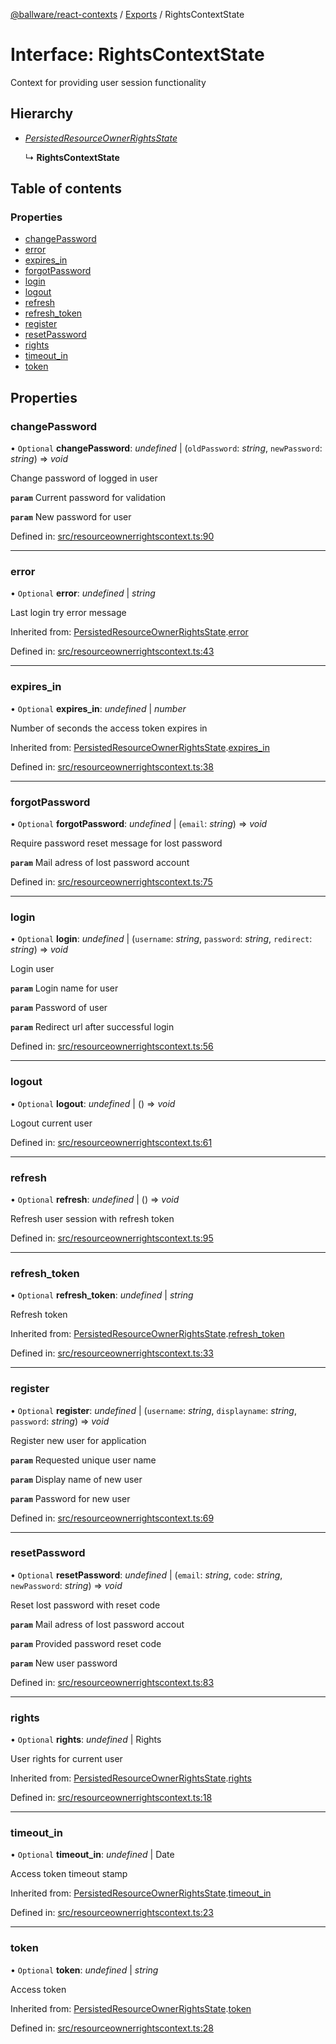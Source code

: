 [@ballware/react-contexts](../README.md) / [Exports](../modules.md) / RightsContextState

# Interface: RightsContextState

Context for providing user session functionality

## Hierarchy

* [*PersistedResourceOwnerRightsState*](persistedresourceownerrightsstate.md)

  ↳ **RightsContextState**

## Table of contents

### Properties

- [changePassword](rightscontextstate.md#changepassword)
- [error](rightscontextstate.md#error)
- [expires\_in](rightscontextstate.md#expires_in)
- [forgotPassword](rightscontextstate.md#forgotpassword)
- [login](rightscontextstate.md#login)
- [logout](rightscontextstate.md#logout)
- [refresh](rightscontextstate.md#refresh)
- [refresh\_token](rightscontextstate.md#refresh_token)
- [register](rightscontextstate.md#register)
- [resetPassword](rightscontextstate.md#resetpassword)
- [rights](rightscontextstate.md#rights)
- [timeout\_in](rightscontextstate.md#timeout_in)
- [token](rightscontextstate.md#token)

## Properties

### changePassword

• `Optional` **changePassword**: *undefined* \| (`oldPassword`: *string*, `newPassword`: *string*) => *void*

Change password of logged in user

**`param`** Current password for validation

**`param`** New password for user

Defined in: [src/resourceownerrightscontext.ts:90](https://github.com/frankball/ballware-react-contexts/blob/d61edea/src/resourceownerrightscontext.ts#L90)

___

### error

• `Optional` **error**: *undefined* \| *string*

Last login try error message

Inherited from: [PersistedResourceOwnerRightsState](persistedresourceownerrightsstate.md).[error](persistedresourceownerrightsstate.md#error)

Defined in: [src/resourceownerrightscontext.ts:43](https://github.com/frankball/ballware-react-contexts/blob/d61edea/src/resourceownerrightscontext.ts#L43)

___

### expires\_in

• `Optional` **expires\_in**: *undefined* \| *number*

Number of seconds the access token expires in

Inherited from: [PersistedResourceOwnerRightsState](persistedresourceownerrightsstate.md).[expires_in](persistedresourceownerrightsstate.md#expires_in)

Defined in: [src/resourceownerrightscontext.ts:38](https://github.com/frankball/ballware-react-contexts/blob/d61edea/src/resourceownerrightscontext.ts#L38)

___

### forgotPassword

• `Optional` **forgotPassword**: *undefined* \| (`email`: *string*) => *void*

Require password reset message for lost password

**`param`** Mail adress of lost password account

Defined in: [src/resourceownerrightscontext.ts:75](https://github.com/frankball/ballware-react-contexts/blob/d61edea/src/resourceownerrightscontext.ts#L75)

___

### login

• `Optional` **login**: *undefined* \| (`username`: *string*, `password`: *string*, `redirect`: *string*) => *void*

Login user

**`param`** Login name for user

**`param`** Password of user

**`param`** Redirect url after successful login

Defined in: [src/resourceownerrightscontext.ts:56](https://github.com/frankball/ballware-react-contexts/blob/d61edea/src/resourceownerrightscontext.ts#L56)

___

### logout

• `Optional` **logout**: *undefined* \| () => *void*

Logout current user

Defined in: [src/resourceownerrightscontext.ts:61](https://github.com/frankball/ballware-react-contexts/blob/d61edea/src/resourceownerrightscontext.ts#L61)

___

### refresh

• `Optional` **refresh**: *undefined* \| () => *void*

Refresh user session with refresh token

Defined in: [src/resourceownerrightscontext.ts:95](https://github.com/frankball/ballware-react-contexts/blob/d61edea/src/resourceownerrightscontext.ts#L95)

___

### refresh\_token

• `Optional` **refresh\_token**: *undefined* \| *string*

Refresh token

Inherited from: [PersistedResourceOwnerRightsState](persistedresourceownerrightsstate.md).[refresh_token](persistedresourceownerrightsstate.md#refresh_token)

Defined in: [src/resourceownerrightscontext.ts:33](https://github.com/frankball/ballware-react-contexts/blob/d61edea/src/resourceownerrightscontext.ts#L33)

___

### register

• `Optional` **register**: *undefined* \| (`username`: *string*, `displayname`: *string*, `password`: *string*) => *void*

Register new user for application

**`param`** Requested unique user name

**`param`** Display name of new user

**`param`** Password for new user

Defined in: [src/resourceownerrightscontext.ts:69](https://github.com/frankball/ballware-react-contexts/blob/d61edea/src/resourceownerrightscontext.ts#L69)

___

### resetPassword

• `Optional` **resetPassword**: *undefined* \| (`email`: *string*, `code`: *string*, `newPassword`: *string*) => *void*

Reset lost password with reset code

**`param`** Mail adress of lost password accout

**`param`** Provided password reset code

**`param`** New user password

Defined in: [src/resourceownerrightscontext.ts:83](https://github.com/frankball/ballware-react-contexts/blob/d61edea/src/resourceownerrightscontext.ts#L83)

___

### rights

• `Optional` **rights**: *undefined* \| Rights

User rights for current user

Inherited from: [PersistedResourceOwnerRightsState](persistedresourceownerrightsstate.md).[rights](persistedresourceownerrightsstate.md#rights)

Defined in: [src/resourceownerrightscontext.ts:18](https://github.com/frankball/ballware-react-contexts/blob/d61edea/src/resourceownerrightscontext.ts#L18)

___

### timeout\_in

• `Optional` **timeout\_in**: *undefined* \| Date

Access token timeout stamp

Inherited from: [PersistedResourceOwnerRightsState](persistedresourceownerrightsstate.md).[timeout_in](persistedresourceownerrightsstate.md#timeout_in)

Defined in: [src/resourceownerrightscontext.ts:23](https://github.com/frankball/ballware-react-contexts/blob/d61edea/src/resourceownerrightscontext.ts#L23)

___

### token

• `Optional` **token**: *undefined* \| *string*

Access token

Inherited from: [PersistedResourceOwnerRightsState](persistedresourceownerrightsstate.md).[token](persistedresourceownerrightsstate.md#token)

Defined in: [src/resourceownerrightscontext.ts:28](https://github.com/frankball/ballware-react-contexts/blob/d61edea/src/resourceownerrightscontext.ts#L28)
